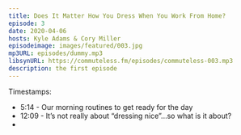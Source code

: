 ```yaml
---
title: Does It Matter How You Dress When You Work From Home?
episode: 3
date: 2020-04-06
hosts: Kyle Adams & Cory Miller
episodeimage: images/featured/003.jpg
mp3URL: episodes/dummy.mp3
libsynURL: https://commuteless.fm/episodes/commuteless-003.mp3
description: the first episode
---
```


Timestamps:

- 5:14 - Our morning routines to get ready for the day
- 12:09 - It’s not really about “dressing nice”...so what is it about?
- 